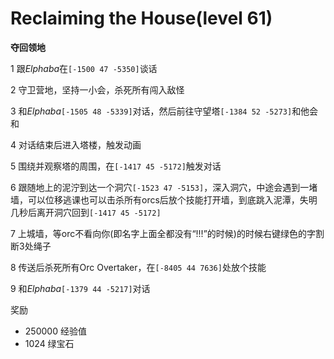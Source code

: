 # Reclaiming the House(level 61)
**夺回领地**

1 跟*Elphaba*在`[-1500 47 -5350]`谈话

2 守卫营地，坚持一小会，杀死所有闯入敌怪

3 和*Elphaba*`[-1505 48 -5339]`对话，然后前往守望塔`[-1384 52 -5273]`和他会和

4 对话结束后进入塔楼，触发动画

5 围绕并观察塔的周围，在`[-1417 45 -5172]`触发对话

6 跟随地上的泥泞到达一个洞穴`[-1523 47 -5153]`，深入洞穴，中途会遇到一堵墙，可以位移逃课也可以击杀所有orcs后放个技能打开墙，到底跳入泥潭，失明几秒后离开洞穴回到`[-1417 45 -5172]`

7 上城墙，等orc不看向你(即名字上面全都没有“!!!”的时候)的时候右键绿色的字割断3处绳子

8 传送后杀死所有Orc Overtaker，在`[-8405 44 7636]`处放个技能

9 和*Elphaba*`[-1379 44 -5217]`对话

奖励
+ 250000 经验值
+ 1024 绿宝石
